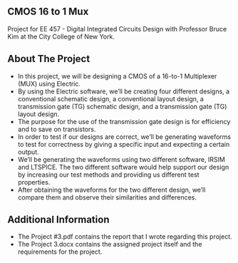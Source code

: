 ## CMOS 16 to 1 Mux
Project for EE 457 - Digital Integrated Circuits Design with Professor Bruce Kim at the City College of New York.
## About The Project
- In this project, we will be designing a CMOS of a 16-to-1 Multiplexer (MUX) using Electric.
- By using the Electric software, we’ll be creating four different designs, a conventional schematic design, a conventional layout design, a transmission gate (TG) schematic design, and a transmission gate (TG) layout design.
- The purpose for the use of the transmission gate design is for efficiency and to save on transistors. 
- In order to test if our designs are correct, we’ll be generating waveforms to test for correctness by giving a specific input and expecting a certain output.
- We’ll be generating the waveforms using two different software, IRSIM and LTSPICE. The two different software would help support our design by increasing our test methods and providing us different test properties.
- After obtaining the waveforms for the two different design, we’ll compare them and observe their similarities and differences.
## Additional Information
- The Project #3.pdf contains the report that I wrote regarding this project.
- The Project 3.docx contains the assigned project itself and the requirements for the project.